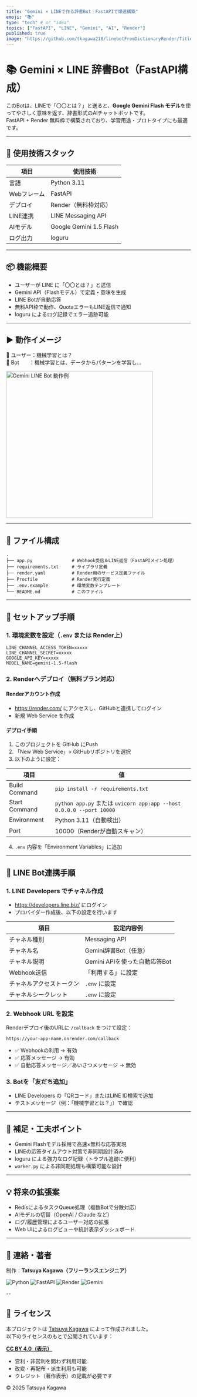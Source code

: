 ```yaml
---
title: "Gemini × LINEで作る辞書Bot｜FastAPIで爆速構築"
emoji: "📚"
type: "tech" # or "idea"
topics: ["FastAPI", "LINE", "Gemini", "AI", "Render"]
published: true
image: "https://github.com/tkagawa218/linebotFromDictionaryRender/Title.png"
---
```


# 📚 Gemini × LINE 辞書Bot（FastAPI構成）

このBotは、LINEで「〇〇とは？」と送ると、**Google Gemini Flash モデル**を使ってやさしく意味を返す、辞書形式のAIチャットボットです。  
FastAPI + Render 無料枠で構築されており、学習用途・プロトタイプにも最適です。

---

## 🔧 使用技術スタック

| 項目         | 使用技術                         |
|--------------|----------------------------------|
| 言語         | Python 3.11                      |
| Webフレーム  | FastAPI                          |
| デプロイ     | Render（無料枠対応）            |
| LINE連携     | LINE Messaging API               |
| AIモデル     | Google Gemini 1.5 Flash          |
| ログ出力     | loguru                           |

---

## 📦 機能概要

- ユーザーが LINE に「〇〇とは？」と送信  
- Gemini API（Flashモデル）で定義・意味を生成  
- LINE Botが自動応答  
- 無料API枠で動作、QuotaエラーもLINE返信で通知  
- loguru によるログ記録でエラー追跡可能  

---

## ▶️ 動作イメージ

👤 ユーザー：機械学習とは？  
🤖 Bot　　：機械学習とは、データからパターンを学習し…

<img src="ファイル_000.png" alt="Gemini LINE Bot 動作例" width="400"/>

---

## 📁 ファイル構成

```
.
├── app.py               # Webhook受信＆LINE返信（FastAPIメイン処理）
├── requirements.txt     # ライブラリ定義
├── render.yaml          # Render用のサービス定義ファイル
├── Procfile             # Render実行定義
├── .env.example         # 環境変数テンプレート
└── README.md            # このファイル
```

---

## 🚀 セットアップ手順

### 1. 環境変数を設定（`.env` または Render上）

```env
LINE_CHANNEL_ACCESS_TOKEN=xxxxx
LINE_CHANNEL_SECRET=xxxxx
GOOGLE_API_KEY=xxxxx
MODEL_NAME=gemini-1.5-flash
```

### 2. Renderへデプロイ（無料プラン対応）

#### Renderアカウント作成
- https://render.com/ にアクセスし、GitHubと連携してログイン
- 新規 Web Service を作成

#### デプロイ手順

1. このプロジェクトを GitHub にPush
2. 「New Web Service」> GitHubリポジトリを選択
3. 以下のように設定：

| 項目 | 値 |
|------|----|
| Build Command | `pip install -r requirements.txt` |
| Start Command | `python app.py` または `uvicorn app:app --host 0.0.0.0 --port 10000` |
| Environment | Python 3.11（自動検出） |
| Port | 10000（Renderが自動スキャン） |

4. `.env` 内容を「Environment Variables」に追加

---

## 🤖 LINE Bot連携手順

### 1. LINE Developers でチャネル作成

- https://developers.line.biz/ にログイン
- プロバイダー作成後、以下の設定を行います

| 項目 | 設定内容例 |
|------|------------|
| チャネル種別 | Messaging API |
| チャネル名 | Gemini辞書Bot（任意） |
| チャネル説明 | Gemini APIを使った自動応答Bot |
| Webhook送信 | 「利用する」に設定 |
| チャネルアクセストークン | `.env` に設定 |
| チャネルシークレット | `.env` に設定 |

### 2. Webhook URL を設定

Renderデプロイ後のURLに `/callback` をつけて設定：

```
https://your-app-name.onrender.com/callback
```

- ✅ Webhookの利用 → 有効  
- ✅ 応答メッセージ → 有効  
- ✅ 自動応答メッセージ／あいさつメッセージ → 無効  

### 3. Botを「友だち追加」

- LINE Developers の「QRコード」またはLINE ID検索で追加
- テストメッセージ（例：「機械学習とは？」）で確認

---

## 📝 補足・工夫ポイント

- Gemini Flashモデル採用で高速×無料な応答実現  
- LINEの応答タイムアウト対策で非同期設計済み  
- loguru による強力なログ記録（トラブル追跡に便利）  
- `worker.py` による非同期処理も構築可能な設計

---

## 💡 将来の拡張案

- RedisによるタスクQueue処理（複数Botで分散対応）  
- AIモデルの切替（OpenAI / Claude など）  
- ログ/履歴管理によるユーザー対応の拡張  
- Web UIによるログビューや統計表示ダッシュボード

---

## 📮 連絡・著者

制作：**Tatsuya Kagawa（フリーランスエンジニア）**  

![Python](https://img.shields.io/badge/Python-3.11-blue)
![FastAPI](https://img.shields.io/badge/FastAPI-async-green)
![Render](https://img.shields.io/badge/Deployed-Render-success)
![Gemini](https://img.shields.io/badge/Gemini-Flash-orange)

--

## 📄 ライセンス

本プロジェクトは [Tatsuya Kagawa](https://github.com/tkagawa218) によって作成されました。  
以下のライセンスのもとで公開されています：

**[CC BY 4.0（表示）](https://creativecommons.org/licenses/by/4.0/deed.ja)**

- 営利・非営利を問わず利用可能  
- 改変・再配布・派生利用も可能  
- クレジット（著作表示）の記載が必要です

© 2025 Tatsuya Kagawa
